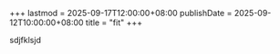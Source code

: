 +++
lastmod = 2025-09-17T12:00:00+08:00
publishDate = 2025-09-12T10:00:00+08:00
title = "fit"
+++

sdjfklsjd

